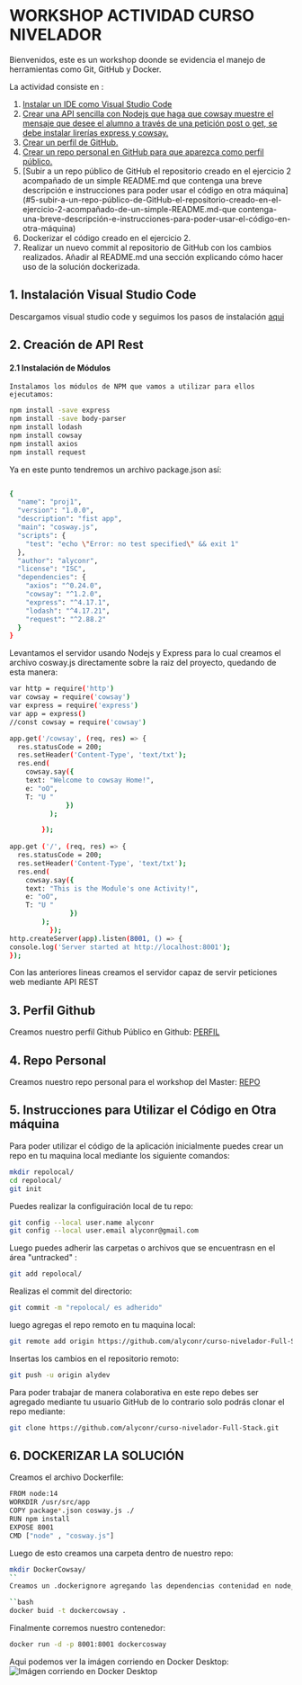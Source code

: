 # WORKSHOP ACTIVIDAD CURSO NIVELADOR 

Bienvenidos, este es un workshop  doonde se evidencia el manejo de herramientas como Git, GitHub y Docker.

La actividad consiste en : 

1. [Instalar un IDE como Visual Studio Code](#1-instalar-un-IDE-como-visual-Studio-Code)
2. [Crear una API sencilla con Nodejs que haga que cowsay muestre el mensaje que desee el alumno a través de una petición post o get, se debe instalar  lirerías express y cowsay.](#2-Crear-una-API-sencilla-con-Nodejs-que-haga-que-cowsay-muestre-el-mensaje-que-desee-el-alumno-a-través-de-una-petición-post-o-get,-se-debe-instalar-librerías-express-y-cowsay) 
3. [Crear un perfil de GitHub.](#3-crear-un-perfil-de-github) 
4. [Crear un repo personal en GitHub para que aparezca como perfil público.](#4-crear-un-repo-personal-en-GitHub-para-que-aparezca-como-perfil-público)
5. [Subir a un repo público de GitHub el repositorio creado en el ejercicio 2 acompañado de un simple README.md que contenga una breve descripción e instrucciones para poder usar el código en otra máquina](#5-subir-a-un-repo-público-de-GitHub-el-repositorio-creado-en-el-ejercicio-2-acompañado-de-un-simple-README.md-que contenga-una-breve-descripción-e-instrucciones-para-poder-usar-el-código-en-otra-máquina)
6. Dockerizar el código creado en el ejercicio 2. 
7. Realizar un nuevo commit al repositorio de GitHub con los cambios realizados. Añadir al README.md una sección explicando cómo hacer uso de la solución dockerizada. 

## 1. Instalación Visual Studio Code

   Descargamos visual studio code y seguimos los pasos de instalación  [aqui](https://code.visualstudio.com/Download/)
   
   
## 2. Creación de API Rest

#### 2.1 Instalación de Módulos

    Instalamos los módulos de NPM que vamos a utilizar para ellos ejecutamos:

```bash
npm install -save express
npm install -save body-parser
npm install lodash
npm install cowsay
npm install axios
npm install request
``` 
Ya en este punto tendremos un archivo package.json así:

```bash

{
  "name": "proj1",
  "version": "1.0.0",
  "description": "fist app",
  "main": "cosway.js",
  "scripts": {
    "test": "echo \"Error: no test specified\" && exit 1"
  },
  "author": "alyconr",
  "license": "ISC",
  "dependencies": {
    "axios": "^0.24.0",
    "cowsay": "^1.2.0",
    "express": "^4.17.1",
    "lodash": "^4.17.21",
    "request": "^2.88.2"
  }
}
```

Levantamos el servidor usando Nodejs y Express para lo cual creamos el archivo cosway.js directamente sobre la raiz del proyecto, quedando de esta manera:

```bash
var http = require('http')
var cowsay = require('cowsay')
var express = require('express')
var app = express()
//const cowsay = require('cowsay')

app.get('/cowsay', (req, res) => {
  res.statusCode = 200;
  res.setHeader('Content-Type', 'text/txt');
  res.end(
    cowsay.say({
    text: "Welcome to cowsay Home!",
    e: "oO",
    T: "U "
              })
          );

        });
 
app.get ('/', (req, res) => {
  res.statusCode = 200;
  res.setHeader('Content-Type', 'text/txt');
  res.end(
    cowsay.say({
    text: "This is the Module's one Activity!",
    e: "oO",
    T: "U "
               })
        );
          });
http.createServer(app).listen(8001, () => {
console.log('Server started at http://localhost:8001');
});
```
 Con las anteriores lineas  creamos el servidor capaz de servir peticiones web mediante API REST
 
 ## 3.  Perfil Github
 
 Creamos nuestro perfil Github Público en Github: [PERFIL](https://github.com/alyconr)
 
 ## 4.  Repo Personal
  Creamos nuestro repo personal para el workshop del Master: [REPO](https://github.com/alyconr/curso-nivelador-Full-Stack.git)
  
 ## 5.  Instrucciones para Utilizar el Código  en Otra máquina
  
  Para poder utilizar el código de la aplicación inicialmente  puedes crear un repo en tu maquina local mediante los siguiente comandos:
  
  ```bash
  mkdir repolocal/
  cd repolocal/
  git init
  ```
  Puedes realizar la configuiración local de tu repo:
  
  ```bash
  git config --local user.name alyconr
  git config --local user.email alyconr@gmail.com
  ```
  Luego puedes adherir las carpetas o archivos que se encuentrasn en el área "untracked" :
  ```bash
  git add repolocal/
  ```
  Realizas el commit del directorio:
  ```bash
  git commit -m "repolocal/ es adherido" 
  ```
  
  luego agregas el repo remoto en tu maquina local:
  
  ```bash 
  git remote add origin https://github.com/alyconr/curso-nivelador-Full-Stack.git
  ```
  
  Insertas los cambios en el repositorio remoto:
  
  ```bash
  git push -u origin alydev
  ```
  Para poder trabajar de manera colaborativa en este repo debes ser agregado mediante tu usuario GitHub de lo contrario solo podrás clonar el repo mediante:
  
  ```bash
  git clone https://github.com/alyconr/curso-nivelador-Full-Stack.git 
  ```
  
  ## 6. DOCKERIZAR LA SOLUCIÓN
   
   Creamos el archivo Dockerfile:
   
   ```bash
   FROM node:14
WORKDIR /usr/src/app
COPY package*.json cosway.js ./
RUN npm install
EXPOSE 8001
CMD ["node" , "cosway.js"]
```

Luego de esto creamos una carpeta dentro de nuestro repo:

```bash
mkdir DockerCowsay/
``
Creamos un .dockerignore agregando las dependencias contenidad en node_modules para finalmente cosntruir la imagen:

``bash
docker buid -t dockercowsay .
```
Finalmente corremos nuestro contenedor:

```bash
docker run -d -p 8001:8001 dockercosway
```
Aqui podemos ver la imágen corriendo en Docker Desktop:
![Imágen corriendo en Docker Desktop](https://i.imgur.com/uGRkmmS.jpg)



 

  

 
 



 
      

       

